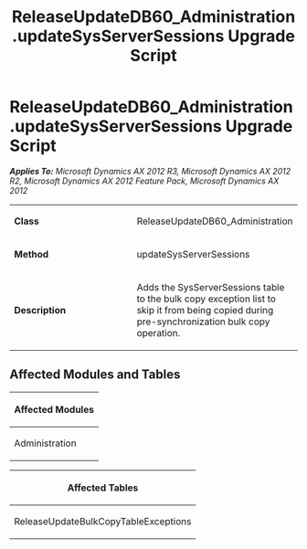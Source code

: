 ﻿---
title: ReleaseUpdateDB60_Administration.updateSysServerSessions Upgrade Script
TOCTitle: ReleaseUpdateDB60_Administration.updateSysServerSessions Upgrade Script
ms:assetid: f299cc1c-7a0a-729e-b20a-80f06f7ec9b3
ms:mtpsurl: https://msdn.microsoft.com/en-us/library/JJ737469(v=AX.60)
ms:contentKeyID: 49712163
ms.date: 05/18/2015
mtps_version: v=AX.60
---

# ReleaseUpdateDB60\_Administration.updateSysServerSessions Upgrade Script 


_**Applies To:** Microsoft Dynamics AX 2012 R3, Microsoft Dynamics AX 2012 R2, Microsoft Dynamics AX 2012 Feature Pack, Microsoft Dynamics AX 2012_

<table>
<colgroup>
<col style="width: 50%" />
<col style="width: 50%" />
</colgroup>
<tbody>
<tr class="odd">
<td><p><strong>Class</strong></p></td>
<td><p>ReleaseUpdateDB60_Administration</p></td>
</tr>
<tr class="even">
<td><p><strong>Method</strong></p></td>
<td><p>updateSysServerSessions</p></td>
</tr>
<tr class="odd">
<td><p><strong>Description</strong></p></td>
<td><p>Adds the SysServerSessions table to the bulk copy exception list to skip it from being copied during pre-synchronization bulk copy operation.</p></td>
</tr>
</tbody>
</table>


## Affected Modules and Tables

<table>
<colgroup>
<col style="width: 100%" />
</colgroup>
<thead>
<tr class="header">
<th><p>Affected Modules</p></th>
</tr>
</thead>
<tbody>
<tr class="odd">
<td><p>Administration</p></td>
</tr>
</tbody>
</table>


<table>
<colgroup>
<col style="width: 100%" />
</colgroup>
<thead>
<tr class="header">
<th><p>Affected Tables</p></th>
</tr>
</thead>
<tbody>
<tr class="odd">
<td><p>ReleaseUpdateBulkCopyTableExceptions</p></td>
</tr>
</tbody>
</table>

  


